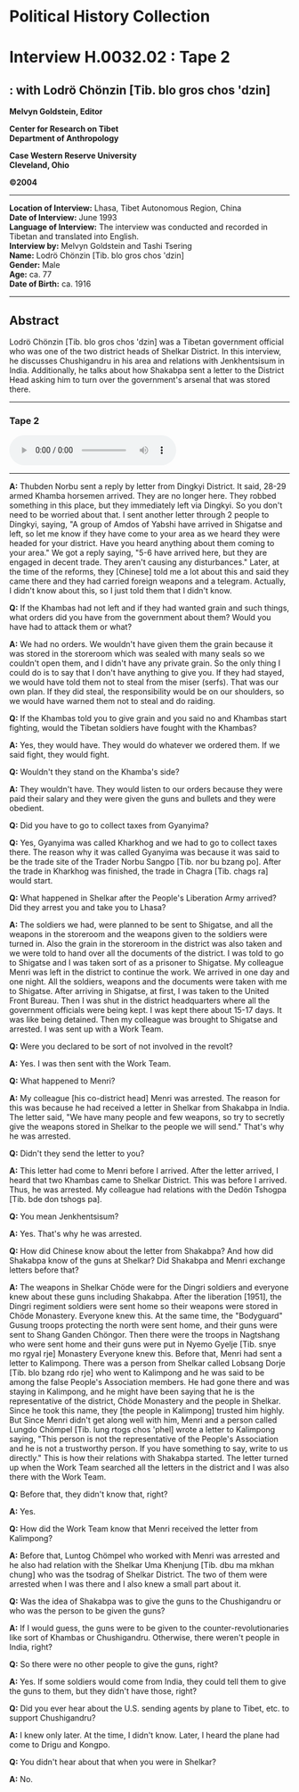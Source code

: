 # Political History Collection  
# Interview H.0032.02 : Tape 2  
##  : with Lodrö Chönzin [Tib. blo gros chos 'dzin]  
  
**Melvyn Goldstein, Editor**  

**Center for Research on Tibet**  
**Department of Anthropology**  

**Case Western Reserve University**  
**Cleveland, Ohio**  

**©2004**  

---  
**Location of Interview:** Lhasa, Tibet Autonomous Region, China  
**Date of Interview:** June 1993  
**Language of Interview:** The interview was conducted and recorded in Tibetan and translated into English.  
**Interview by:** Melvyn Goldstein and Tashi Tsering  
**Name:** Lodrö Chönzin [Tib. blo gros chos 'dzin]  
**Gender:** Male  
**Age:** ca. 77  
**Date of Birth:** ca. 1916  
  
---  
## Abstract  

 Lodrö Chönzin [Tib. blo gros chos 'dzin] was a Tibetan government official who was one of the two district heads of Shelkar District. In this interview, he discusses Chushigandru in his area and relations with Jenkhentsisum in India. Additionally, he talks about how Shakabpa sent a letter to the District Head asking him to turn over the government's arsenal that was stored there.   

---  
### Tape 2  

<audio controls>
<source src="https://tile.loc.gov/storage-services/service/asian/asiantoha/H_0032_02/H_0032_02.mp3" type="audio/mp3">
Your browser does not support the audio element.
</audio>  

---

**A:**  Thubden Norbu sent a reply by letter from Dingkyi District. It said, 28-29 armed Khamba horsemen arrived. They are no longer here. They robbed something in this place, but they immediately left via Dingkyi. So you don't need to be worried about that. I sent another letter through 2 people to Dingkyi, saying, "A group of Amdos of Yabshi have arrived in Shigatse and left, so let me know if they have come to your area as we heard they were headed for your district. Have you heard anything about them coming to your area." We got a reply saying, "5-6 have arrived here, but they are engaged in decent trade. They aren't causing any disturbances." Later, at the time of the reforms, they [Chinese] told me a lot about this and said they came there and they had carried foreign weapons and a telegram. Actually, I didn't know about this, so I just told them that I didn't know.   

**Q:**  If the Khambas had not left and if they had wanted grain and such things, what orders did you have from the government about them? Would you have had to attack them or what?   

**A:**  We had no orders. We wouldn't have given them the grain because it was stored in the storeroom which was sealed with many seals so we couldn't open them, and I didn't have any private grain. So the only thing I could do is to say that I don't have anything to give you. If they had stayed, we would have told them not to steal from the miser (serfs). That was our own plan. If they did steal, the responsibility would be on our shoulders, so we would have warned them not to steal and do raiding.   

**Q:**  If the Khambas told you to give grain and you said no and Khambas start fighting, would the Tibetan soldiers have fought with the Khambas?   

**A:**  Yes, they would have. They would do whatever we ordered them. If we said fight, they would fight.   

**Q:**  Wouldn't they stand on the Khamba's side?   

**A:**  They wouldn't have. They would listen to our orders because they were paid their salary and they were given the guns and bullets and they were obedient.   

**Q:**  Did you have to go to collect taxes from Gyanyima?   

**Q:**  Yes, Gyanyima was called Kharkhog and we had to go to collect taxes there. The reason why it was called Gyanyima was because it was said to be the trade site of the Trader Norbu Sangpo [Tib. nor bu bzang po]. After the trade in Kharkhog was finished, the trade in Chagra [Tib. chags ra] would start.   

**Q:**  What happened in Shelkar after the People's Liberation Army arrived? Did they arrest you and take you to Lhasa?   

**A:**  The soldiers we had, were planned to be sent to Shigatse, and all the weapons in the storeroom and the weapons given to the soldiers were turned in. Also the grain in the storeroom in the district was also taken and we were told to hand over all the documents of the district. I was told to go to Shigatse and I was taken sort of as a prisoner to Shigatse. My colleague Menri was left in the district to continue the work. We arrived in one day and one night. All the soldiers, weapons and the documents were taken with me to Shigatse. After arriving in Shigatse, at first, I was taken to the United Front Bureau. Then I was shut in the district headquarters where all the government officials were being kept. I was kept there about 15-17 days. It was like being detained. Then my colleague was brought to Shigatse and arrested. I was sent up with a Work Team.   

**Q:**  Were you declared to be sort of not involved in the revolt?   

**A:**  Yes. I was then sent with the Work Team.   

**Q:**  What happened to Menri?   

**A:**  My colleague [his co-district head] Menri was arrested. The reason for this was because he had received a letter in Shelkar from Shakabpa in India. The letter said, "We have many people and few weapons, so try to secretly give the weapons stored in Shelkar to the people we will send." That's why he was arrested.   

**Q:**  Didn't they send the letter to you?   

**A:**  This letter had come to Menri before I arrived. After the letter arrived, I heard that two Khambas came to Shelkar District. This was before I arrived. Thus, he was arrested. My colleague had relations with the Dedön Tshogpa [Tib. bde don tshogs pa].   

**Q:**  You mean Jenkhentsisum?   

**A:**  Yes. That's why he was arrested.   

**Q:**  How did Chinese know about the letter from Shakabpa? And how did Shakabpa know of the guns at Shelkar? Did Shakabpa and Menri exchange letters before that?   

**A:**  The weapons in Shelkar Chöde were for the Dingri soldiers and everyone knew about these guns including Shakabpa. After the liberation [1951], the Dingri regiment soldiers were sent home so their weapons were stored in Chöde Monastery. Everyone knew this. At the same time, the "Bodyguard" Gusung troops protecting the north were sent home, and their guns were sent to Shang Ganden Chöngor. Then there were the troops in Nagtshang who were sent home and their guns were put in Nyemo Gyelje [Tib. snye mo rgyal rje] Monastery Everyone knew this. Before that, Menri had sent a letter to Kalimpong. There was a person from Shelkar called Lobsang Dorje [Tib. blo bzang rdo rje] who went to Kalimpong and he was said to be among the false People's Association members. He had gone there and was staying in Kalimpong, and he might have been saying that he is the representative of the district, Chöde Monastery and the people in Shelkar. Since he took this name, they [the people in Kalimpong] trusted him highly. But Since Menri didn't get along well with him, Menri and a person called Lungdo Chömpel [Tib. lung rtogs chos 'phel] wrote a letter to Kalimpong saying, "This person is not the representative of the People's Association and he is not a trustworthy person. If you have something to say, write to us directly." This is how their relations with Shakabpa started. The letter turned up when the Work Team searched all the letters in the district and I was also there with the Work Team.   

**Q:**  Before that, they didn't know that, right?   

**A:**  Yes.   

**Q:**  How did the Work Team know that Menri received the letter from Kalimpong?   

**A:**  Before that, Luntog Chömpel who worked with Menri was arrested and he also had relation with the Shelkar Uma Khenjung [Tib. dbu ma mkhan chung] who was the tsodrag of Shelkar District. The two of them were arrested when I was there and I also knew a small part about it.   

**Q:**  Was the idea of Shakabpa was to give the guns to the Chushigandru or who was the person to be given the guns?   

**A:**  If I would guess, the guns were to be given to the counter-revolutionaries like sort of Khambas or Chushigandru. Otherwise, there weren't people in India, right?   

**Q:**  So there were no other people to give the guns, right?   

**A:**  Yes. If some soldiers would come from India, they could tell them to give the guns to them, but they didn't have those, right?   

**Q:**  Did you ever hear about the U.S. sending agents by plane to Tibet, etc. to support Chushigandru?   

**A:**  I knew only later. At the time, I didn't know. Later, I heard the plane had come to Drigu and Kongpo.   

**Q:**  You didn't hear about that when you were in Shelkar?   

**A:**  No.   

